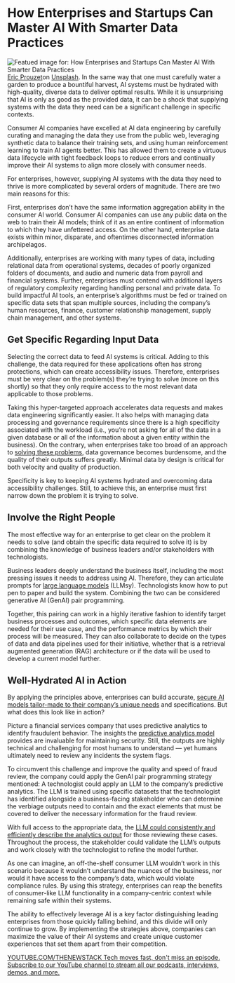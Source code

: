 # How Enterprises and Startups Can Master AI With Smarter Data Practices
![Featued image for: How Enterprises and Startups Can Master AI With Smarter Data Practices](https://cdn.thenewstack.io/media/2024/12/921a6cf9-eric-prouzet-rtadxj1qkty-unsplash-1024x683.jpg)
[Eric Prouzet](https://unsplash.com/@eprouzet?utm_content=creditCopyText&utm_medium=referral&utm_source=unsplash)on
[Unsplash](https://unsplash.com/photos/a-stack-of-books-sitting-on-top-of-a-table-RTAdxj1qktY?utm_content=creditCopyText&utm_medium=referral&utm_source=unsplash).
In the same way that one must carefully water a garden to produce a bountiful harvest, AI systems must be hydrated with high-quality, diverse data to deliver optimal results. While it is unsurprising that AI is only as good as the provided data, it can be a shock that supplying systems with the data they need can be a significant challenge in specific contexts.

Consumer AI companies have excelled at AI data engineering by carefully curating and managing the data they use from the public web, leveraging synthetic data to balance their training sets, and using human reinforcement learning to train AI agents better. This has allowed them to create a virtuous data lifecycle with tight feedback loops to reduce errors and continually improve their AI systems to align more closely with consumer needs.

For enterprises, however, supplying AI systems with the data they need to thrive is more complicated by several orders of magnitude. There are two main reasons for this:

First, enterprises don’t have the same information aggregation ability in the consumer AI world. Consumer AI companies can use any public data on the web to train their AI models; think of it as an entire continent of information to which they have unfettered access. On the other hand, enterprise data exists within minor, disparate, and oftentimes disconnected information archipelagos.

Additionally, enterprises are working with many types of data, including relational data from operational systems, decades of poorly organized folders of documents, and audio and numeric data from payroll and financial systems. Further, enterprises must contend with additional layers of regulatory complexity regarding handling personal and private data. To build impactful AI tools, an enterprise’s algorithms must be fed or trained on specific data sets that span multiple sources, including the company’s human resources, finance, customer relationship management, supply chain management, and other systems.

## Get Specific Regarding Input Data
Selecting the correct data to feed AI systems is critical. Adding to this challenge, the data required for these applications often has strong protections, which can create accessibility issues. Therefore, enterprises must be very clear on the problem(s) they’re trying to solve (more on this shortly) so that they only require access to the most relevant data applicable to those problems.

Taking this hyper-targeted approach accelerates data requests and makes data engineering significantly easier. It also helps with managing data processing and governance requirements since there is a high specificity associated with the workload (i.e., you’re not asking for all of the data in a given database or all of the information about a given entity within the business). On the contrary, when enterprises take too broad of an approach to [solving these problems](https://thenewstack.io/the-future-of-sql-conversational-hands-on-problem-solving/), data governance becomes burdensome, and the quality of their outputs suffers greatly. Minimal data by design is critical for both velocity and quality of production.

Specificity is key to keeping AI systems hydrated and overcoming data accessibility challenges. Still, to achieve this, an enterprise must first narrow down the problem it is trying to solve.

## Involve the Right People
The most effective way for an enterprise to get clear on the problem it needs to solve (and obtain the specific data required to solve it) is by combining the knowledge of business leaders and/or stakeholders with technologists.

Business leaders deeply understand the business itself, including the most pressing issues it needs to address using AI. Therefore, they can articulate prompts for [large language models](https://thenewstack.io/why-large-language-models-wont-replace-human-coders/) (LLMsy). Technologists know how to put pen to paper and build the system. Combining the two can be considered generative AI (GenAI) pair programming.

Together, this pairing can work in a highly iterative fashion to identify target business processes and outcomes, which specific data elements are needed for their use case, and the performance metrics by which their process will be measured. They can also collaborate to decide on the types of data and data pipelines used for their initiative, whether that is a retrieval augmented generation (RAG) architecture or if the data will be used to develop a current model further.

## Well-Hydrated AI in Action
By applying the principles above, enterprises can build accurate, [secure AI models tailor-made to their company’s unique needs](https://thenewstack.io/security-needs-create-more-work-for-open-source-maintainers/) and specifications. But what does this look like in action?

Picture a financial services company that uses predictive analytics to identify fraudulent behavior. The insights the [predictive analytics model](https://thenewstack.io/transform-predictive-analytics-with-time-series-language-models/) provides are invaluable for maintaining security. Still, the outputs are highly technical and challenging for most humans to understand — yet humans ultimately need to review any incidents the system flags.

To circumvent this challenge and improve the quality and speed of fraud review, the company could apply the GenAI pair programming strategy mentioned: A technologist could apply an LLM to the company’s predictive analytics. The LLM is trained using specific datasets that the technologist has identified alongside a business-facing stakeholder who can determine the verbiage outputs need to contain and the exact elements that must be covered to deliver the necessary information for the fraud review.

With full access to the appropriate data, the [LLM could consistently and efficiently describe the analytics output](https://thenewstack.io/improving-llm-output-by-combining-rag-and-fine-tuning/) for those reviewing these cases. Throughout the process, the stakeholder could validate the LLM’s outputs and work closely with the technologist to refine the model further.

As one can imagine, an off-the-shelf consumer LLM wouldn’t work in this scenario because it wouldn’t understand the nuances of the business, nor would it have access to the company’s data, which would violate compliance rules. By using this strategy, enterprises can reap the benefits of consumer-like LLM functionality in a company-centric context while remaining safe within their systems.

The ability to effectively leverage AI is a key factor distinguishing leading enterprises from those quickly falling behind, and this divide will only continue to grow. By implementing the strategies above, companies can maximize the value of their AI systems and create unique customer experiences that set them apart from their competition.

[
YOUTUBE.COM/THENEWSTACK
Tech moves fast, don't miss an episode. Subscribe to our YouTube
channel to stream all our podcasts, interviews, demos, and more.
](https://youtube.com/thenewstack?sub_confirmation=1)